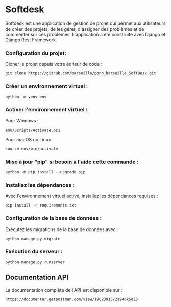 # Softdesk

Softdesk est une application de gestion de projet qui permet aux utilisateurs de créer des projets, de les gérer, d'assigner des problèmes et de commenter sur ces problèmes. L'application a été construite avec Django et Django Rest Framework.


### Configuration du projet: 

Cloner le projet depuis votre éditeur de code : 

```
git clone https://github.com/barseille/ponn_barseille_SoftDesk.git
```

### Créer un environnement virtuel : 

```
python -m venv env
```

### Activer l'environnement virtuel :

Pour Windows :

```
env/Scripts/Activate.ps1
```

Pour macOS ou Linux :

```
source env/bin/activate

```
### Mise à jour "pip" si besoin à l'aide cette commande :

```
python -m pip install --upgrade pip
```

### Installez les dépendances :

Avec l'environnement virtuel activé, installez les dépendances requises :

```
pip install -r requirements.txt
```

### Configuration de la base de données : 

Exécutez les migrations de la base de données avec :

```
python manage.py migrate
```

### Exécution du serveur : 

```
python manage.py runserver
```

## Documentation API

La documentation complète de l'API est disponible sur : 

```
https://documenter.getpostman.com/view/19023915/2s946k5qZ3
```